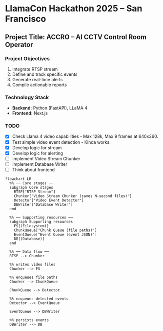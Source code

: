 # LlamaCon Hackathon 2025 – San Francisco

## Project Title: ACCRO – AI CCTV Control Room Operator

### Project Objectives
1. Integrate RTSP stream
2. Define and track specific events
3. Generate real-time alerts
4. Compile actionable reports

### Technology Stack
- **Backend:** Python (FastAPI), LLaMA 4  
- **Frontend:** Next.js

### TODO
- [x] Check Llama 4 video capabilities - Max 128k, Max 9 frames at 640x360.
- [x] Test simple video event detection - Kinda works.
- [x] Develop logic for stream
- [x] Develop logic for alerting
- [ ] Implement Video Stream Chunker
- [ ] Implement Database Writer
- [ ] Think about frontend

```mermaid
flowchart LR
  %% ── Core stages ──
  subgraph Core stages
    RTSP["RTSP Stream"]
    Chunker["Video Stream Chunker (saves N-second files)"]
    Detector["Video Event Detector"]
    DBWriter["Database Writer"]
  end

  %% ── Supporting resources ──
  subgraph Supporting resources
    FS[(Filesystem)]
    ChunkQueue["Chunk Queue (file paths)"]
    EventQueue["Event Queue (event JSON)"]
    DB[(Database)]
  end

  %% ── Data flow ──
  RTSP --> Chunker

  %% writes video files
  Chunker --> FS

  %% enqueues file paths
  Chunker --> ChunkQueue

  ChunkQueue --> Detector

  %% enqueues detected events
  Detector --> EventQueue

  EventQueue --> DBWriter

  %% persists events
  DBWriter --> DB

```